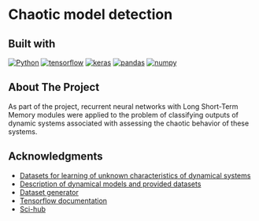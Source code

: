 # Chaotic model detection

<!-- BUILT WITH -->

## Built with

[![Python]][python-url]
[![tensorflow]][tensorflow-url]
[![keras]][keras-url]
[![pandas]][pandas-url]
[![numpy]][numpy-url]

<!-- ABOUT THE PROJECT -->

## About The Project

As part of the project, recurrent neural networks with Long Short-Term Memory modules were applied to the problem of classifying outputs of dynamic systems associated with assessing the chaotic behavior of these systems.


<!-- ACKNOWLEDGMENTS -->

## Acknowledgments

- [Datasets for learning of unknown characteristics of dynamical systems](https://www.nature.com/articles/s41597-023-01978-7)
- [Description of dynamical models and provided datasets](https://draugustyn.gitlab.io/signal-data/)
- [Dataset generator](https://gitlab.com/draugustyn/signal-data)
- [Tensorflow documentation](https://www.tensorflow.org/?hl=pl)
- [Sci-hub](https://www.sci-hub.se/)


<!-- MARKDOWN LINKS & IMAGES -->
<!-- https://www.markdownguide.org/basic-syntax/#reference-style-links -->

[python]: https://img.shields.io/badge/Python-FFD43B?style=for-the-badge&logo=python&logoColor=blue
[python-url]: https://www.python.org/
[tensorflow]: https://img.shields.io/badge/TensorFlow-FF6F00?style=for-the-badge&logo=TensorFlow&logoColor=white
[tensorflow-url]: https://www.tensorflow.org/?hl=pl
[pandas]: https://img.shields.io/badge/Pandas-2C2D72?style=for-the-badge&logo=pandas&logoColor=white
[pandas-url]: https://pandas.pydata.org/
[numpy]: https://img.shields.io/badge/Numpy-777BB4?style=for-the-badge&logo=numpy&logoColor=white
[numpy-url]: https://numpy.org/
[keras]: https://img.shields.io/badge/Keras-FF0000?style=for-the-badge&logo=keras&logoColor=white
[keras-url]: https://keras.io/
